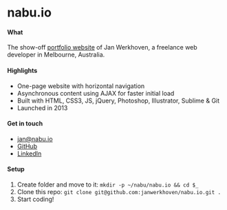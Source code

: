 # nabu.io

#### What
The show-off [portfolio website](http://nabu.io/) of Jan Werkhoven, a freelance web developer in Melbourne, Australia.

#### Highlights
* One-page website with horizontal navigation
* Asynchronous content using AJAX for faster initial load
* Built with HTML, CSS3, JS, jQuery, Photoshop, Illustrator, Sublime & Git
* Launched in 2013

#### Get in touch
* <a href="mailto:jan@nabu.io">jan@nabu.io</a>  
* [GitHub](https://github.com/janwerkhoven)  
* [LinkedIn](https://au.linkedin.com/pub/jan-werkhoven/10/64/b30)

#### Setup
1. Create folder and move to it: `mkdir -p ~/nabu/nabu.io && cd $_`
2. Clone this repo: `git clone git@github.com:janwerkhoven/nabu.io.git .`
3. Start coding!

